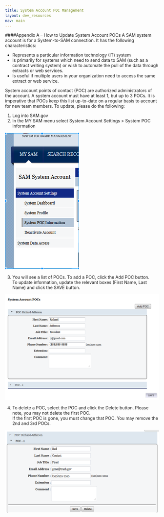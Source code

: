 ```yaml
---
title: System Account POC Management
layout: dev_resources
nav: main
---
```

####Appendix A – How to Update System Account POCs
A SAM system account is for a System-to-SAM connection.  It has the following characteristics: 

+ Represents a particular information technology (IT) system
+ Is primarily for systems which need to send data to SAM (such as a contract writing system) or wish to automate the pull of the data through extracts or web services.
+ Is useful if multiple users in your organization need to access the same extract or web service.

System account points of contact (POC) are authorized administrators of the account.  A system account must have at least 1, but up to 3 POCs.  It is imperative that POCs keep this list up-to-date on a regular basis to account for new team members.  To update, please do the following:
1.	Log into SAM.gov
2.	In the MY SAM menu select System Account Settings > System POC Information

<img src="../../images/POC-Menu1.png" class="markdown-image-inline">


3.	You will see a list of POCs.  To add a POC, click the Add POC button.  
To update information, update the relevant boxes (First Name, Last Name) and click the SAVE button. 

<img src="../../images/POC-Menu2.png" class="markdown-image-inline">


4.	To delete a POC, select the POC and click the Delete button.  Please note, you may not delete the first POC.  
If the first POC is gone, you must change that POC.  You may remove the 2nd and 3rd POCs.

<img src="../../images/POC-Menu3.png" class="markdown-image-inline">




 
